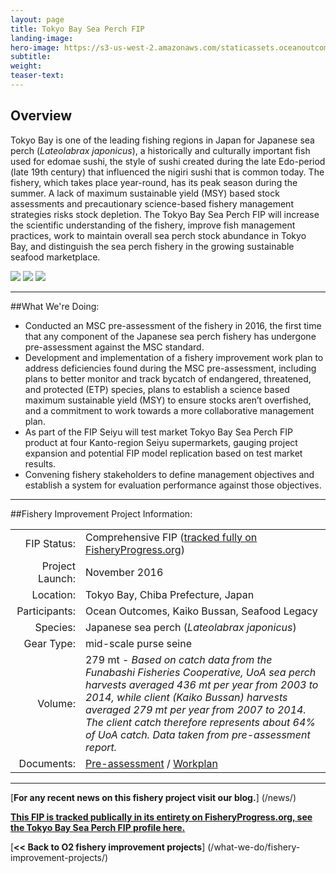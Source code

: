```yaml
---
layout: page 
title: Tokyo Bay Sea Perch FIP
landing-image:
hero-image: https://s3-us-west-2.amazonaws.com/staticassets.oceanoutcomes.org/news+and+analysis/hero+images/tokyo-bay-fip-launch-hero.jpg
subtitle:
weight: 
teaser-text:
---
```

<h2>Overview</h2>

Tokyo Bay is one of the leading fishing regions in Japan for Japanese sea perch (*Lateolabrax japonicus*), a historically and culturally important fish used for edomae sushi, the style of sushi created during the late Edo-period (late 19th century) that influenced the nigiri sushi that is common today. The fishery, which takes place year-round, has its peak season during the summer. A lack of maximum sustainable yield (MSY) based stock assessments and precautionary science-based fishery management strategies risks stock depletion. The Tokyo Bay Sea Perch FIP will increase the scientific understanding of the fishery, improve fish management practices, work to maintain overall sea perch stock abundance in Tokyo Bay, and distinguish the sea perch fishery in the growing sustainable seafood marketplace.

<link rel="stylesheet" href="image-gallery/dist/image-gallery.css">

<div class="image-gallery" style="max-width: 400px">
  <img src="fixtures/1-small.jpg" data-full-src="fixtures/1-large.jpg">
  <!--
    data-full-src is optional
  -->
  <img src="fixtures/2-small.jpg">
  <!--
    may specify pre-computed dimensions
    via data-dimensions="width,height"
  -->
  <img src="fixtures/3-small.jpg" data-dimensions="400,100" data-full-src="fixtures/3-large.jpg">
</div>

<script type="text/javascript">
  var gallery = ImageGallery('.image-gallery', {
    use: [
      ImageGallery.LazyLoading,
      ImageGallery.Responsive
    ]
  });
</script>

---

##What We're Doing:

* Conducted an MSC pre-assessment of the fishery in 2016, the first time that any component of the Japanese sea perch fishery has undergone pre-assessment against the MSC standard.
* Development and implementation of a fishery improvement work plan to address deficiencies found during the MSC pre-assessment, including plans to better monitor and track bycatch of endangered, threatened, and protected (ETP) species, plans to establish a science based maximum sustainable yield (MSY) to ensure stocks aren’t overfished, and a commitment to work towards a more collaborative management plan.
* As part of the FIP Seiyu will test market Tokyo Bay Sea Perch FIP product at four Kanto-region Seiyu supermarkets, gauging project expansion and potential FIP model replication based on test market results.
* Convening fishery stakeholders to define management objectives and establish a system for evaluation performance against those objectives.

---

##Fishery Improvement Project Information:

|||
| ---: | --- |
| FIP Status: | Comprehensive FIP (<a href="http://fisheryprogress.org/fip-profile/tokyo-bay-sea-perch-purse-seine" target="_blank">tracked fully on FisheryProgress.org</a>) |
| Project Launch: | November 2016 |
| Location: | Tokyo Bay, Chiba Prefecture, Japan |
| Participants: | Ocean Outcomes, Kaiko Bussan, Seafood Legacy|
| Species: | Japanese sea perch (*Lateolabrax japonicus*) |
| Gear Type: | mid-scale purse seine |
| Volume: | 279 mt - *Based on catch data from the Funabashi Fisheries Cooperative, UoA sea perch harvests averaged 436 mt per year from 2003 to 2014, while client (Kaiko Bussan) harvests averaged 279 mt per year from 2007 to 2014. The client catch therefore represents about 64% of UoA catch. Data taken from pre-assessment report.* |
| Documents: | <a href="https://s3-us-west-2.amazonaws.com/staticassets.oceanoutcomes.org/supporting+documents/Fishery+Project+Resources/TokyoBayPreassessment2016.pdf" target="_blank">Pre-assessment</a> / <a href="https://s3-us-west-2.amazonaws.com/staticassets.oceanoutcomes.org/supporting+documents/Fishery+Project+Resources/TokyoBayWorkplan2018.pdf" target="_blank">Workplan</a> |

---

[**For any recent news on this fishery project visit our blog.**] (/news/) 

<a href="http://fisheryprogress.org/fip-profile/tokyo-bay-sea-perch-purse-seine" target="_blank">**This FIP is tracked publically in its entirety on FisheryProgress.org, see the Tokyo Bay Sea Perch FIP profile here.**</a>

[**<< Back to O2 fishery improvement projects**] (/what-we-do/fishery-improvement-projects/)
